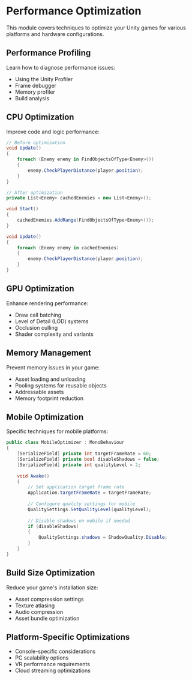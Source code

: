 
# Performance Optimization

This module covers techniques to optimize your Unity games for various platforms and hardware configurations.

## Performance Profiling

Learn how to diagnose performance issues:

* Using the Unity Profiler
* Frame debugger
* Memory profiler
* Build analysis

## CPU Optimization

Improve code and logic performance:

```csharp
// Before optimization
void Update()
{
    foreach (Enemy enemy in FindObjectsOfType<Enemy>())
    {
        enemy.CheckPlayerDistance(player.position);
    }
}

// After optimization
private List<Enemy> cachedEnemies = new List<Enemy>();

void Start()
{
    cachedEnemies.AddRange(FindObjectsOfType<Enemy>());
}

void Update()
{
    foreach (Enemy enemy in cachedEnemies)
    {
        enemy.CheckPlayerDistance(player.position);
    }
}
```

## GPU Optimization

Enhance rendering performance:

* Draw call batching
* Level of Detail (LOD) systems
* Occlusion culling
* Shader complexity and variants

## Memory Management

Prevent memory issues in your game:

* Asset loading and unloading
* Pooling systems for reusable objects
* Addressable assets
* Memory footprint reduction

## Mobile Optimization

Specific techniques for mobile platforms:

```csharp
public class MobileOptimizer : MonoBehaviour
{
    [SerializeField] private int targetFrameRate = 60;
    [SerializeField] private bool disableShadows = false;
    [SerializeField] private int qualityLevel = 2;
    
    void Awake()
    {
        // Set application target frame rate
        Application.targetFrameRate = targetFrameRate;
        
        // Configure quality settings for mobile
        QualitySettings.SetQualityLevel(qualityLevel);
        
        // Disable shadows on mobile if needed
        if (disableShadows)
        {
            QualitySettings.shadows = ShadowQuality.Disable;
        }
    }
}
```

## Build Size Optimization

Reduce your game's installation size:

* Asset compression settings
* Texture atlasing
* Audio compression
* Asset bundle optimization

## Platform-Specific Optimizations

* Console-specific considerations
* PC scalability options
* VR performance requirements
* Cloud streaming optimizations
